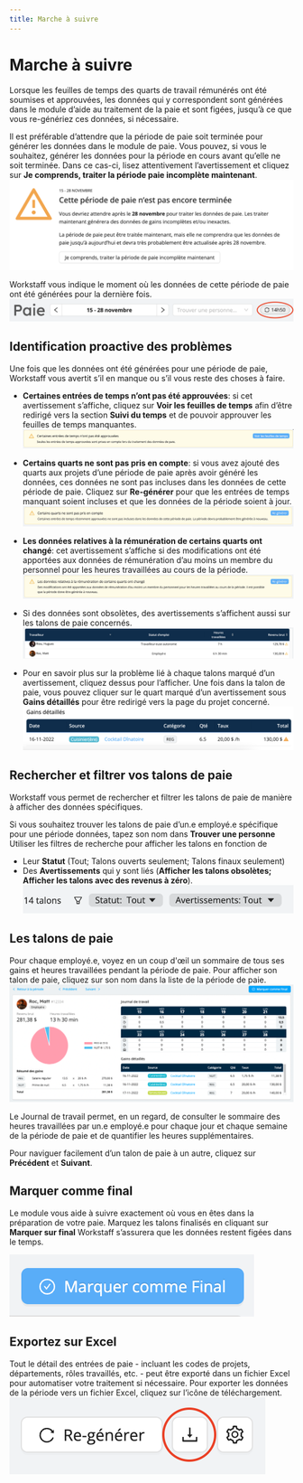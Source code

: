 ```yaml
---
title: Marche à suivre
---
```


# Marche à suivre
Lorsque les feuilles de temps des quarts de travail rémunérés ont été soumises et approuvées,
les données qui y correspondent sont générées dans le module d’aide au traitement de la paie et sont figées, jusqu’à ce que vous re-génériez ces données, si nécessaire.

Il est préférable d’attendre que la période de paie soit terminée pour générer les données dans le module de paie. Vous pouvez, si vous le souhaitez, générer les données pour la période en cours avant qu’elle ne soit terminée. Dans ce cas-ci, lisez attentivement l’avertissement et cliquez sur **Je comprends, traiter la période paie incomplète maintenant**.
![warning1.png](images/warning1.png)

Workstaff vous indique le moment où les données de cette période de paie ont été générées pour la dernière fois.
![last-moment.png](images/last-moment.png)

## Identification proactive des problèmes
Une fois que les données ont été générées pour une période de paie, Workstaff vous avertit s’il en manque ou s’il vous reste des choses à faire.
- **Certaines entrées de temps n’ont pas été approuvées**: si cet avertissement s’affiche, cliquez sur **Voir les feuilles de temps** afin d’être redirigé vers la section **Suivi du temps** et de pouvoir approuver les feuilles de temps manquantes.
  ![warning2.png](images/warning2.png)

- **Certains quarts ne sont pas pris en compte**: si vous avez ajouté des quarts aux projets d’une période de paie après avoir généré les données, ces données ne sont pas incluses dans les données de cette période de paie. Cliquez sur **Re-générer** pour que les entrées de temps manquant soient incluses et que les données de la période soient à jour.
  ![warning3.png](images/warning3.png)
- **Les données relatives à la rémunération de certains quarts ont changé**:  cet avertissement s’affiche si des modifications ont été apportées aux données de rémunération d’au moins un membre du personnel pour les heures travaillées au cours de la période.
  ![warning4.png](images/warning4.png)
- Si des données sont obsolètes, des avertissements s’affichent aussi sur les talons de paie concernés.
  ![warning5.png](images/warning5.png)
- Pour en savoir plus sur la problème lié à chaque talons marqué d’un avertissement, cliquez dessus pour l’afficher. Une fois dans la talon de paie, vous pouvez cliquer sur le quart marqué d’un avertissement sous **Gains détaillés** pour être redirigé vers la page du projet concerné.
  ![warning6.png](images/warning6.png)

## Rechercher et filtrer vos talons de paie
Workstaff vous permet de rechercher et filtrer les talons de paie de manière à afficher des données spécifiques.

Si vous souhaitez trouver les talons de paie d’un.e employé.e spécifique pour une période données, tapez son nom dans **Trouver une personne**
Utiliser les filtres de recherche pour afficher les talons en fonction de 
- Leur **Statut** (Tout; Talons ouverts seulement; Talons finaux seulement) 
- Des **Avertissements** qui y sont liés (**Afficher les talons obsolètes; Afficher les talons avec des revenus à zéro**).
![filtres.png](images/filtres.png)


## Les talons de paie
Pour chaque employé.e, voyez en un coup d'œil un sommaire de tous ses gains et heures travaillées pendant la période de paie.
Pour afficher son talon de paie, cliquez sur son nom dans la liste de la période de paie.
![talon.png](images/talon.png)

Le Journal de travail permet, en un regard, de consulter le sommaire des heures travaillées par un.e employé.e pour chaque jour et chaque semaine de la période de paie et de quantifier les heures supplémentaires.

Pour naviguer facilement d’un talon de paie à un autre, cliquez sur **Précédent** et **Suivant**.


## Marquer comme final
Le module vous aide à suivre exactement où vous en êtes dans la préparation de votre paie. Marquez les talons finalisés en cliquant sur **Marquer sur final** Workstaff s’assurera que les données restent figées dans le temps.

![final.png](images/final.png)

## Exportez sur Excel
Tout le détail des entrées de paie - incluant les codes de projets, départements, rôles travaillés, etc. - peut être exporté dans un fichier Excel pour automatiser votre traitement si nécessaire.
Pour exporter les données de la période vers un fichier Excel, cliquez sur l’icône de téléchargement.
![excel.png](images/excel.png)



